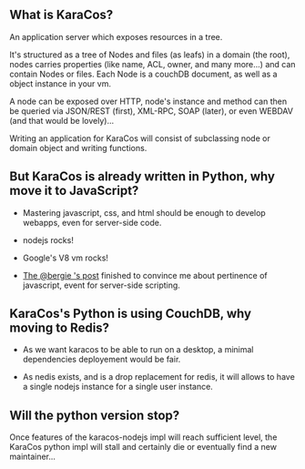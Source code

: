 ## What is KaraCos?

An application server which exposes resources in a tree.

It's structured as a tree of Nodes and files (as leafs) in a domain (the root), nodes carries properties (like name, ACL, owner, and many more...) and can contain Nodes or files. Each Node is a couchDB document, as well as a object instance in your vm.

A node can be exposed over HTTP, node's instance and method can then be queried via JSON/REST (first), XML-RPC, SOAP (later), or even WEBDAV (and that would be lovely)...

Writing an application for KaraCos will consist of subclassing node or domain object and writing functions. 


## But KaraCos is already written in Python, why move it to JavaScript?

* Mastering javascript, css, and html should be enough to develop webapps, even for server-side code.

* nodejs rocks!

* Google's V8 vm rocks! 

* <a href="http://bergie.iki.fi/blog/the_universal_runtime/">The @bergie 's post</a> finished to convince me about pertinence of javascript, event for server-side scripting.

## KaraCos's Python is using CouchDB, why moving to Redis?

* As we want karacos to be able to run on a desktop, a minimal dependencies deployement would be fair.

* As nedis exists, and is a drop replacement for redis, it will allows to have a single nodejs instance for a single user instance.

## Will the python version stop?

Once features of the karacos-nodejs impl will reach sufficient level, the KaraCos python impl will stall and certainly die or eventually find a new maintainer...
